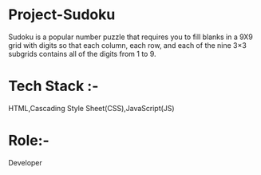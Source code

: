 # Project-Sudoku
Sudoku is a popular number puzzle that requires you to fill blanks in a 9X9 grid with digits so that each column, each row, and each of the nine 3×3 subgrids contains all of the digits from 1 to 9. 

# Tech Stack :- 
HTML,Cascading Style Sheet(CSS),JavaScript(JS)

# Role:-
 Developer

